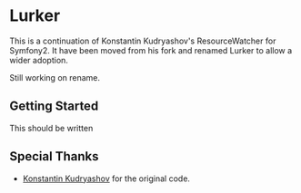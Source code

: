 Lurker
======

This is a continuation of Konstantin Kudryashov's ResourceWatcher for Symfony2. It have been moved
from his fork and renamed Lurker to allow a wider adoption.

Still working on rename.

Getting Started
---------------

This should be written

Special Thanks
--------------

* [Konstantin Kudryashov](http://twitter.com/everzet) for the original code.
